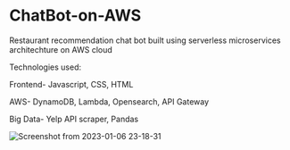 # ChatBot-on-AWS
Restaurant recommendation chat bot built using serverless microservices architechture on AWS cloud

Technologies used:

Frontend- Javascript, CSS, HTML

AWS- DynamoDB, Lambda, Opensearch, API Gateway

Big Data- Yelp API scraper, Pandas

![Screenshot from 2023-01-06 23-18-31](https://user-images.githubusercontent.com/113257496/211170498-31f142c1-53af-4227-88b3-30283896a29f.png)
